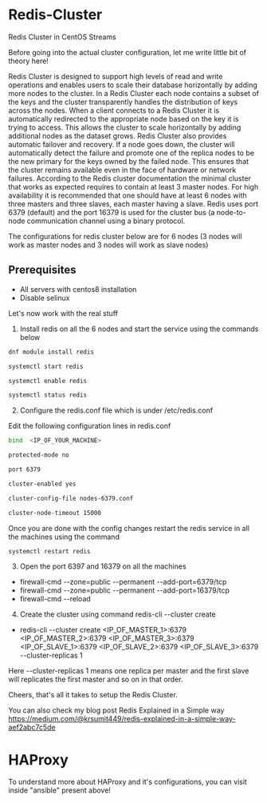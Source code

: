 # Redis-Cluster
Redis Cluster in CentOS Streams

Before going into the actual cluster configuration, let me write little bit of theory here!

Redis Cluster is designed to support high levels of read and write operations and enables users to scale their database horizontally by adding more nodes to the cluster. In a Redis Cluster each node contains a subset of the keys and the cluster transparently handles the distribution of keys across the nodes. When a client connects to a Redis Cluster it is automatically redirected to the appropriate node based on the key it is trying to access. This allows the cluster to scale horizontally by adding additional nodes as the dataset grows. Redis Cluster also provides automatic failover and recovery. If a node goes down, the cluster will automatically detect the failure and promote one of the replica nodes to be the new primary for the keys owned by the failed node. This ensures that the cluster remains available even in the face of hardware or network failures. According to the Redis cluster documentation the minimal cluster that works as expected requires to contain at least 3 master nodes. For high availability it is recommended that one should have at least 6 nodes with three masters and three slaves, each master having a slave. Redis uses port 6379 (default) and the port 16379 is used for the cluster bus (a node-to-node communication channel using a binary protocol.

The configurations for redis cluster below are for 6 nodes (3 nodes will work as master nodes and 3 nodes will work as slave nodes)

## Prerequisites
* All servers with centos8 installation 
* Disable selinux

Let's now work with the real stuff

1) Install redis on all the 6 nodes and start the service using the commands below

```bash
dnf module install redis
```

```bash
systemctl start redis
```

```bash
systemctl enable redis
```

```bash
systemctl status redis
```

2) Configure the redis.conf file which is under /etc/redis.conf

Edit the following configuration lines in redis.conf

```bash
bind  <IP_OF_YOUR_MACHINE>
```

```bash
protected-mode no
```

```bash
port 6379
```

```bash
cluster-enabled yes
```

```bash
cluster-config-file nodes-6379.conf
```

```bash
cluster-node-timeout 15000
```

Once you are done with the config changes restart the redis service in all the machines using the command

```bash
systemctl restart redis
```

3) Open the port 6397 and 16379 on all the machines

* firewall-cmd --zone=public --permanent --add-port=6379/tcp 
* firewall-cmd --zone=public --permanent --add-port=16379/tcp 
* firewall-cmd --reload

4) Create the cluster using command redis-cli --cluster create

* redis-cli --cluster create <IP_OF_MASTER_1>:6379 <IP_OF_MASTER_2>:6379 <IP_OF_MASTER_3>:6379 <IP_OF_SLAVE_1>:6379 <IP_OF_SLAVE_2>:6379 <IP_OF_SLAVE_3>:6379 --cluster-replicas 1

Here --cluster-replicas 1 means one replica per master and the first slave will replicates the first master and so on in that order.

Cheers, that's all it takes to setup the Redis Cluster.

You can also check my blog post Redis Explained in a Simple way
https://medium.com/@krsumit449/redis-explained-in-a-simple-way-aef2abc7c5de

# HAProxy
To understand more about HAProxy and it's configurations, you can visit inside "ansible" present above!
